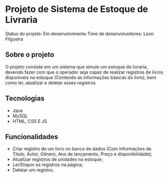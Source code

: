 # Projeto de Sistema de Estoque de Livraria

Status do projeto: Em desenvolvimento
Time de desenvolvedores: Leon Filgueira

## Sobre o projeto
O projeto consiste em um sistema que simule um estoque de livraria, devendo fazer com que o operador seja capaz de realizar registros de livros disponíveis no estoque (Contendo as informações básicas do livro), bem como ler, atualizar e deletar esses registros.

## Tecnologias
- Java
- MySQL
- HTML, CSS E JS

## Funcionalidades
- Criar registro de um livro no banco de dados (Com  informações de Título, Autor, Gênero, Ano de lançamento, Preço e disponibilidade);
- Atualizar registros de unidades no estoque;
- Ler/Dispor os registros na página;
- Deletar um registro;
